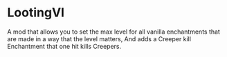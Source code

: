 # LootingVI
A mod that allows you to set the max level for all vanilla enchantments that are made in a way that the level matters,
And adds a Creeper kill Enchantment that one hit kills Creepers.
